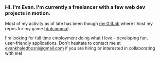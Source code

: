 ### Hi. I'm Evan. I'm currently a freelancer with a few web dev projects in motion.

Most of my activity as of late has been though [my GitLab](https://gitlab.com/evanhosni) where I host my repos for my game [[dotcomma]](https://dotcomma.io).<!-- I'm also working on developing an employee-facing site for a client as well as [FreeBeez](freebeez.org), a one stop shop for all the free stuff in your area. -->

I'm looking for full time employment doing what I love - developing fun, user-friendly applications. Don't hesitate to contact me at [evankhaledhosni@gmail.com](mailto:evankhaledhosni@gmail.com) if you are hiring or interested in collaborating with me!
